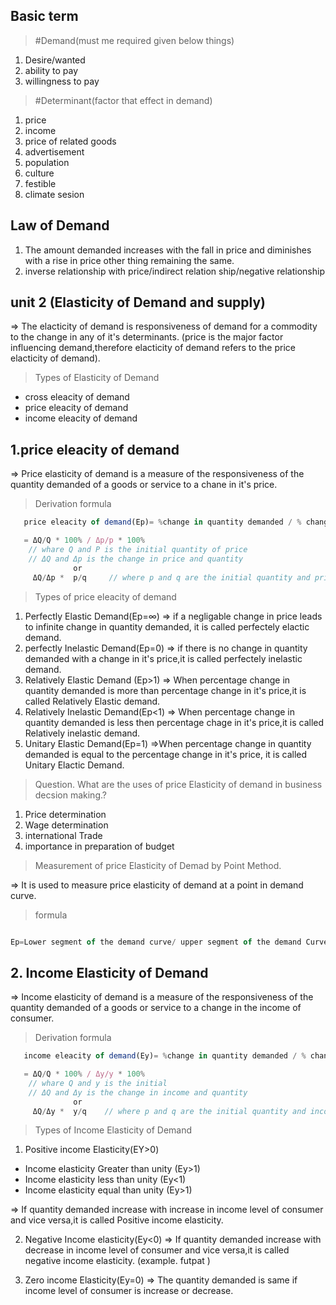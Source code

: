 ## Basic term
> #Demand(must me required given below things)
1. Desire/wanted
2. ability to pay
3. willingness to pay

> #Determinant(factor that effect in demand)
1. price
2. income
3. price of related goods
4. advertisement
5. population
6. culture
7. festible
8. climate sesion

## Law of Demand
1. The amount demanded increases with the fall in price and diminishes with a rise in price other thing remaining the same.
2. inverse relationship with price/indirect relation ship/negative relationship

## unit 2 (Elasticity of Demand and supply)
=> The elacticity of demand is responsiveness of demand for a commodity to the change in any of it's determinants. (price is the major factor influencing demand,therefore elacticity of demand refers to the price elacticity of demand).

> Types of Elasticity of Demand
- cross eleacity of demand
- price eleacity of demand
- income eleacity of demand

## 1.price eleacity of demand
=> Price elasticity of demand is a measure of the responsiveness of the quantity demanded of a goods or service to a chane in it's price.

> Derivation formula
``` javascript
   price eleacity of demand(Ep)= %change in quantity demanded / % change in it's price

   = ΔQ/Q * 100% / Δp/p * 100%
    // whare Q and P is the initial quantity of price
    // ΔQ and Δp is the change in price and quantity
              or
     ΔQ/Δp *  p/q     // where p and q are the initial quantity and price..
```
> Types of price eleacity of demand
1. Perfectly Elastic Demand(Ep=∞)
=>  if a negligable change in price leads to infinite change in quantity demanded, it is called perfectely elactic demand.
2. perfectly Inelastic Demand(Ep=0)
=> if there is no change in quantity demanded with a change in it's price,it is called perfectely inelastic demand.
3. Relatively Elastic Demand (Ep>1)
=> When percentage change in quantity demanded is more than percentage change in it's price,it is called Relatively Elastic demand.
4. Relatively Inelastic Demand(Ep<1)
=> When percentage change in quantity demanded is less then percentage chage in it's price,it is called Relatively inelastic demand.
5. Unitary Elastic Demand(Ep=1)
=>When percentage  change in quantity demanded is equal to the percentage change in it's price, it is called Unitary Elactic Demand.

> Question. What are the uses of price Elasticity of demand in business decsion making.?
1. Price determination
2. Wage determination
3. international Trade
4. importance in preparation of budget

> Measurement of price Elasticity of Demad by Point Method.

=> It is used to measure price elasticity of demand at a point in demand curve.

>formula
``` javascript

Ep=Lower segment of the demand curve/ upper segment of the demand Curve

```

## 2. Income Elasticity of Demand
=> Income elasticity of demand is a measure of the responsiveness of the quantity demanded of a goods or service to a change in the income of consumer.

> Derivation formula
``` javascript
   income eleacity of demand(Ey)= %change in quantity demanded / % change in income of the consumer

   = ΔQ/Q * 100% / Δy/y * 100%
    // whare Q and y is the initial
    // ΔQ and Δy is the change in income and quantity
              or
     ΔQ/Δy *  y/q    // where p and q are the initial quantity and income..
```
> Types of Income Elasticity of Demand
1. Positive income Elasticity(EY>0)
- Income elasticity Greater than unity (Ey>1)
- Income elasticity less than unity (Ey<1)
- Income elasticity equal than unity (Ey>1)

=> If quantity demanded increase with increase in income level of consumer and vice versa,it is called Positive income elasticity. 

2. Negative Income elasticity(Ey<0)
=> If quantity demanded increase with decrease in income level of consumer and vice versa,it is called negative income elasticity. (example. futpat )

3. Zero income Elasticity(Ey=0)
=> The quantity demanded is same if income level of consumer is increase or decrease.